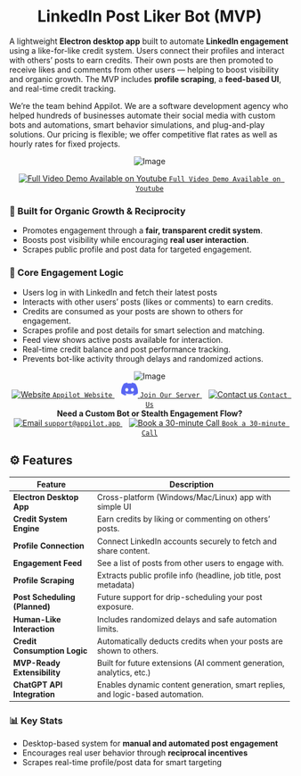 <h1 align="center">LinkedIn Post Liker Bot (MVP)</h1>

A lightweight **Electron desktop app** built to automate **LinkedIn engagement** using a like-for-like credit system. Users connect their profiles and interact with others’ posts to earn credits. Their own posts are then promoted to receive likes and comments from other users — helping to boost visibility and organic growth. The MVP includes **profile scraping**, a **feed-based UI**, and real-time credit tracking.

We’re the team behind Appilot. We are a software development agency who helped hundreds of businesses automate their social media with custom bots and automations, smart behavior simulations, and plug-and-play solutions. Our pricing is flexible; we offer competitive flat rates as well as hourly rates for fixed projects.

<p align="center">
  <img
    src="https://github.com/user-attachments/assets/cd5f9a1e-1bb7-4139-926f-5fb75a39774c"
    alt="Image"
    width="450px"
  />
</p>

<div align="center">
  <a href="https://youtu.be/UPctP_qJOpI?feature=shared">
  <img
    alt="Full Video Demo Available on Youtube"
    width="25px"
    src="https://github.com/user-attachments/assets/c685ef52-2bdd-464c-bd60-cc6e34e8e867"
  />
  <code>Full Video Demo Available on Youtube</code>
</a>
</div>

### 🧠 Built for Organic Growth & Reciprocity
- Promotes engagement through a **fair, transparent credit system**.
- Boosts post visibility while encouraging **real user interaction**.
- Scrapes public profile and post data for targeted engagement.

### 🔁 Core Engagement Logic
- Users log in with LinkedIn and fetch their latest posts
- Interacts with other users’ posts (likes or comments) to earn credits.
- Credits are consumed as your posts are shown to others for engagement.
- Scrapes profile and post details for smart selection and matching.
- Feed view shows active posts available for interaction.
- Real-time credit balance and post performance tracking.
- Prevents bot-like activity through delays and randomized actions.

<div align="center">
  <img
    src="https://github.com/user-attachments/assets/078e6506-7061-4619-8fbc-c835ab16818c"
    alt="Image"
    width="600px"
  />
</div>

<div align="center">
  <a href="https://appilot.app/">
    <img
      alt="Website"
      width="25px"
      src="https://github.com/user-attachments/assets/8e5f3af3-b098-4c1d-980d-df9aebc680d0"
    />
    <code>Appilot Website</code>
  </a>
  &nbsp;&nbsp;
  <a href="https://discord.gg/3CZ5muJdF2">
    <img
      alt="Join Our Server"
      width="30px"
      src="https://github.com/Zeeshanahmad4/RealEstateMate-WhatsApp-Group-Management-Bot/blob/main/discord-icon-svgrepo-com.svg"
    />
    <code>Join Our Server</code>
  </a>
  &nbsp;&nbsp;
  <a href="https://t.me/devpilot1">
    <img
      alt="Contact us"
      width="30px"
      src="https://edent.github.io/SuperTinyIcons/images/svg/telegram.svg"
    />
    <code>Contact Us</code>
  </a>
</div>

<div align="center">
<strong> Need a Custom Bot or Stealth Engagement Flow?</strong>

<div align="center">
  <a href="mailto:support@appilot.app">
  <img
    alt="Email"
    width="30px"
    src="https://github.com/user-attachments/assets/91c8d428-32b7-4be0-91fa-2e42c902b5b8"
  />
  <code>support@appilot.app</code>
</a>
  &nbsp;&nbsp;
  <a href="https://cal.com/app-pilot-m8i8oo/30min">
  <img
    alt="Book a 30-minute Call"
    width="30px"
    src="https://github.com/user-attachments/assets/cd3e5c7b-3e4e-4bb3-b242-bcc20ee78f13"
  />
  <code>Book a 30-minute Call</code>
</a>
<span>

<div align="left">


## ⚙️ Features

| Feature                        | Description                                                                                                   |
| ------------------------------ | ------------------------------------------------------------------------------------------------------------- |
| **Electron Desktop App**  | Cross-platform (Windows/Mac/Linux) app with simple UI                                                        |
| **Credit System Engine**| Earn credits by liking or commenting on others’ posts.                                                 |
| **Profile Connection**   | Connect LinkedIn accounts securely to fetch and share content.                                      |
| **Engagement Feed**         | See a list of posts from other users to engage with.                                      |
| **Profile Scraping**| Extracts public profile info (headline, job title, post metadata)                                |
| **Post Scheduling (Planned)**          | Future support for drip-scheduling your post exposure.                             |
| **Human-Like Interaction**   | Includes randomized delays and safe automation limits.                               |
| **Credit Consumption Logic**   | Automatically deducts credits when your posts are shown to others.                          |
| **MVP-Ready Extensibility**   | Built for future extensions (AI comment generation, analytics, etc.)                         |
| **ChatGPT API Integration**   | Enables dynamic content generation, smart replies, and logic-based automation.                          |


### 📊 Key Stats

- Desktop-based system for **manual and automated post engagement**
- Encourages real user behavior through **reciprocal incentives**
- Scrapes real-time profile/post data for smart targeting

